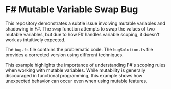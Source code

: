 # F# Mutable Variable Swap Bug

This repository demonstrates a subtle issue involving mutable variables and shadowing in F#.  The `swap` function attempts to swap the values of two mutable variables, but due to how F# handles variable scoping, it doesn't work as intuitively expected.

The `bug.fs` file contains the problematic code. The `bugSolution.fs` file provides a corrected version using different techniques.

This example highlights the importance of understanding F#'s scoping rules when working with mutable variables.  While mutability is generally discouraged in functional programming, this example shows how unexpected behavior can occur even when using mutable features.